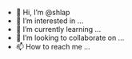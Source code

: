 - 👋 Hi, I’m @shlap
- 👀 I’m interested in ...
- 🌱 I’m currently learning ...
- 💞️ I’m looking to collaborate on ...
- 📫 How to reach me ...

<!---
shlap/shlap is a ✨ special ✨ repository because its `README.md` (this file) appears on your GitHub profile.
You can click the Preview link to take a look at your changes.
--->
